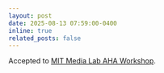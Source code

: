 ```yaml
---
layout: post
date: 2025-08-13 07:59:00-0400
inline: true
related_posts: false
---
```


Accepted to [MIT Media Lab AHA Workshop](https://www.media.mit.edu/events/aha-flourishing-workshop/).
